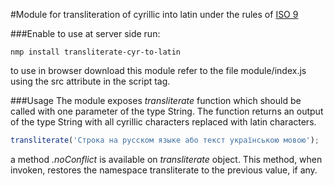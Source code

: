 #Module for transliteration of cyrillic into latin under the rules of [ISO 9](https://en.wikipedia.org/wiki/ISO_9)

###Enable
to use at server side run:
```
nmp install transliterate-cyr-to-latin
```

to use in browser download this module refer to the file module/index.js using the src attribute in the script tag.


###Usage
The module exposes *transliterate* function which should be called with one parameter of the type String. The function returns an output of the type String with all cyrillic characters replaced
with latin characters.
```javascript
transliterate('Строка на русском языке або текст українською мовою');
```
a method *.noConflict* is available on *transliterate* object. This method, when invoken, restores the namespace transliterate to the previous value, if any.
